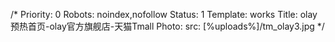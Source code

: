 /*
Priority: 0
Robots: noindex,nofollow
Status: 1
Template: works
Title: olay预热首页-olay官方旗舰店-天猫Tmall
Photo: 
  src: [%uploads%]/tm_olay3.jpg
*/
